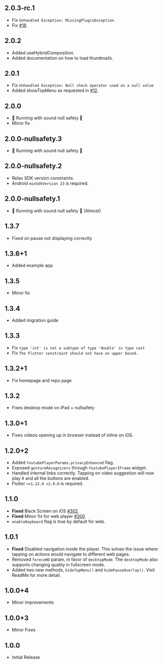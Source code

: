 ## 2.0.3-rc.1
- Fix `Unhandled Exception: MissingPluginException`.
- Fix [#18](https://github.com/jonatadashi/youtube_plyr_iframe/issues/18).

## 2.0.2
- Added useHybridComposition.
- Added documentation on how to load thumbnails.

## 2.0.1
- Fix `Unhandled Exception: Null check operator used on a null value`
- Added showTopMenu as requested in [#12](https://github.com/jonatadashi/youtube_plyr_iframe/issues/12).

## 2.0.0
- 💪 Running with sound null safety 💪
- Minor fix

## 2.0.0-nullsafety.3
- 💪 Running with sound null safety 💪

## 2.0.0-nullsafety.2
- Relax SDK version constraints.
- Android `minSdkVersion 23` is required.

## 2.0.0-nullsafety.1
- 💪 Running with sound null safety 💪 (Almost)

## 1.3.7
- Fixed on pause not displaying correctly

## 1.3.6+1
- Added example app

## 1.3.5
- Minor fix

## 1.3.4
- Added migration guide

## 1.3.3
- Fix `type 'int' is not a subtype of type 'double' in type cast`
- Fix `The Flutter constraint should not have an upper bound.`

## 1.3.2+1
- Fix homepage and repo page

## 1.3.2
- Fixes desktop mode on iPad + nullsafety

## 1.3.0+1
- Fixes videos opening up in browser instead of inline on iOS.

## 1.2.0+2
- Added `YoutubePlayerParams.privacyEnhanced` flag.
- Exposed `gestureRecognizers` through `YoutubePlayerIFrame` widget.
- Handled internal links correctly. Tapping on video suggestion will now play it and all the buttons are enabled.
- Flutter `>=1.22.0 <2.0.0` is required.

## 1.1.0
- **Fixed** Black Screen on iOS [#302](https://github.com/sarbagyastha/youtube_player_flutter/issues/302).
- **Fixed** Minor fix for web player [#300](https://github.com/sarbagyastha/youtube_player_flutter/issues/300)
- `enableKeyboard` flag is true by default for web.

## 1.0.1
- **Fixed** Disabled navigation inside the player. This solves the issue where tapping on actions would navigate to different web pages.
- Removed `foreceHD` param, in favor of `desktopMode`. The `desktopMode` also supports changing quality in fullscreen mode.
- Added two new methods, `hideTopMenu()` and `hidePauseOverlay()`. Visit ReadMe for more detail.

## 1.0.0+4
- Minor improvements

## 1.0.0+3
- Minor Fixes

## 1.0.0
- Initial Release
